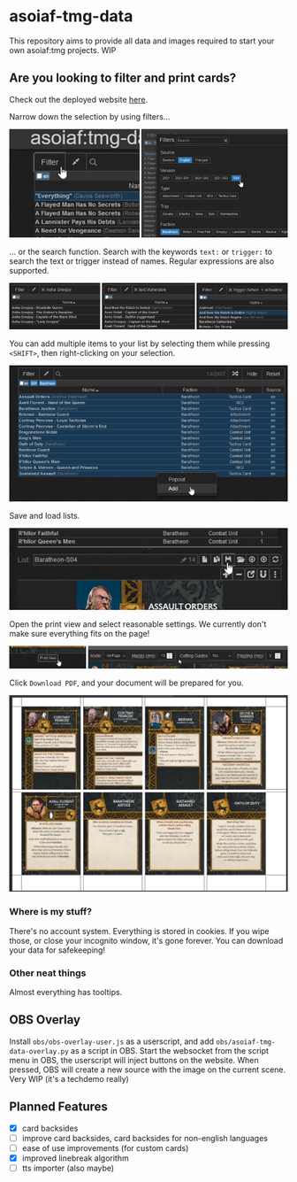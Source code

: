 # asoiaf-tmg-data
This repository aims to provide all data and images required to start your own asoiaf:tmg projects. WIP



## Are you looking to filter and print cards?
Check out the deployed website [here](https://pf2etools.github.io/asoiaf-tmg-data/web/song.html).

Narrow down the selection by using filters...

![filters](filter.png)

... or the search function. Search with the keywords `text:` or `trigger:` to search the text or trigger instead of names. Regular expressions are also supported.

![search](search.png)

You can add multiple items to your list by selecting them while pressing `<SHIFT>`, then right-clicking on your selection.

![select-items](select-items.png)

Save and load lists.

![save-and-load](save-pinned.png)

Open the print view and select reasonable settings. We currently don't make sure everything fits on the page!

![print](print.png)

Click `Download PDF`, and your document will be prepared for you.

![pdf](download-pdf.jpeg)

### Where is my stuff?
There's no account system. Everything is stored in cookies. If you wipe those, or close your incognito window, it's gone forever. You can download your data for safekeeping!

### Other neat things
Almost everything has tooltips.



## OBS Overlay
Install `obs/obs-overlay-user.js` as a userscript, and add `obs/asoiaf-tmg-data-overlay.py` as a script in OBS. Start the websocket from the script menu in OBS, the userscript will inject buttons on the website. When pressed, OBS will create a new source with the image on the current scene.
Very WIP (it's a techdemo really)



## Planned Features
- [X] card backsides
- [ ] improve card backsides, card backsides for non-english languages
- [ ] ease of use improvements (for custom cards)
- [X] improved linebreak algorithm
- [ ] tts importer (also maybe)

